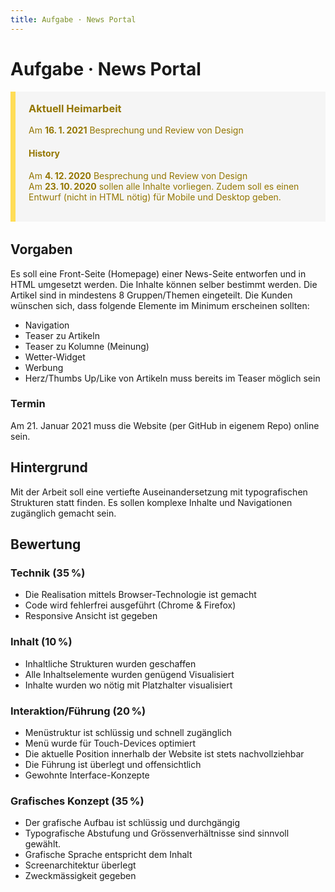 ```yaml
---
title: Aufgabe · News Portal
---
```


<style>
.next {
  border-color: #ffdd57;
  color: #947600;
  border-style: solid;
  border-width: 0 0 0 0.5rem;
  padding: 1.25em 1.5em;
  background-color: #f5f5f5;
  margin-bottom: 2rem;
}
.next h3 {
  margin-top: 0;
}
</style>



# Aufgabe · News Portal
<div class='header'></div>


<div class="next">

### Aktuell Heimarbeit
Am **16. 1. 2021** Besprechung und Review von Design

#### History
Am **4. 12. 2020** Besprechung und Review von Design  
Am **23. 10. 2020** sollen alle Inhalte vorliegen. Zudem soll es einen Entwurf (nicht in HTML nötig) für Mobile und Desktop geben.

</div>


## Vorgaben
Es soll eine Front-Seite (Homepage) einer News-Seite entworfen und in HTML umgesetzt werden. Die Inhalte können selber bestimmt werden. Die Artikel sind in mindestens 8 Gruppen/Themen eingeteilt. Die Kunden wünschen sich, dass folgende Elemente im Minimum erscheinen sollten:
* Navigation
* Teaser zu Artikeln
* Teaser zu Kolumne (Meinung)
* Wetter-Widget
* Werbung
* Herz/Thumbs Up/Like von Artikeln muss bereits im Teaser möglich sein

### Termin
Am 21. Januar 2021 muss die Website (per GitHub in eigenem Repo) online sein.


## Hintergrund
Mit der Arbeit soll eine vertiefte Auseinandersetzung mit typografischen Strukturen statt finden. Es sollen komplexe Inhalte und Navigationen zugänglich gemacht sein.


## Bewertung

### Technik (35 %)

* Die Realisation mittels Browser-Technologie ist gemacht
* Code wird fehlerfrei ausgeführt (Chrome & Firefox)
* Responsive Ansicht ist gegeben

### Inhalt (10 %)

* Inhaltliche Strukturen wurden geschaffen
* Alle Inhaltselemente wurden genügend Visualisiert
* Inhalte wurden wo nötig mit Platzhalter visualisiert

### Interaktion/Führung (20 %)

* Menüstruktur ist schlüssig und schnell zugänglich
* Menü wurde für Touch-Devices optimiert
* Die aktuelle Position innerhalb der Website ist stets nachvollziehbar
* Die Führung ist überlegt und offensichtlich
* Gewohnte Interface-Konzepte


### Grafisches Konzept (35 %)
* Der grafische Aufbau ist schlüssig und durchgängig
* Typografische Abstufung und Grössenverhältnisse sind sinnvoll gewählt.
* Grafische Sprache entspricht dem Inhalt
* Screenarchitektur überlegt
* Zweckmässigkeit gegeben
